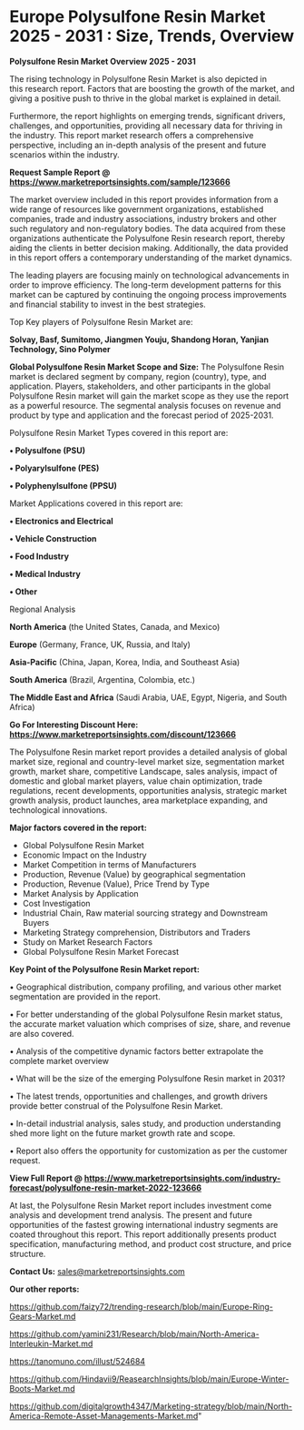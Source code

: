 # Europe Polysulfone Resin Market 2025 - 2031 : Size, Trends, Overview

<Strong> Polysulfone Resin Market Overview 2025 - 2031</strong>

The rising technology in Polysulfone Resin Market is also depicted in this research report. Factors that are boosting the growth of the market, and giving a positive push to thrive in the global market is explained in detail.

Furthermore, the report highlights on emerging trends, significant drivers, challenges, and opportunities, providing all necessary data for thriving in the industry. This report market research offers a comprehensive perspective, including an in-depth analysis of the present and future scenarios within the industry.

<strong>Request Sample Report @ <a href=https://www.marketreportsinsights.com/sample/123666>https://www.marketreportsinsights.com/sample/123666</a></strong>

The market overview included in this report provides information from a wide range of resources like government organizations, established companies, trade and industry associations, industry brokers and other such regulatory and non-regulatory bodies. The data acquired from these organizations authenticate the Polysulfone Resin research report, thereby aiding the clients in better decision making. Additionally, the data provided in this report offers a contemporary understanding of the market dynamics.

The leading players are focusing mainly on technological advancements in order to improve efficiency. The long-term development patterns for this market can be captured by continuing the ongoing process improvements and financial stability to invest in the best strategies.

Top Key players of Polysulfone Resin Market are:

<strong>Solvay, Basf, Sumitomo, Jiangmen Youju, Shandong Horan, Yanjian Technology, Sino Polymer</strong>

<strong><b>Global Polysulfone Resin Market Scope and Size:</b></strong>
The Polysulfone Resin market is declared segment by company, region (country), type, and application. Players, stakeholders, and other participants in the global Polysulfone Resin market will gain the market scope as they use the report as a powerful resource. The segmental analysis focuses on revenue and product by type and application and the forecast period of 2025-2031.

Polysulfone Resin Market Types covered in this report are:

<strong>• Polysulfone (PSU)

• Polyarylsulfone (PES)

• Polyphenylsulfone (PPSU)</strong>

Market Applications covered in this report are:

<strong>• Electronics and Electrical

• Vehicle Construction

• Food Industry

• Medical Industry

• Other</strong> 

Regional Analysis

<strong>North America</strong> (the United States, Canada, and Mexico)

<strong>Europe</strong> (Germany, France, UK, Russia, and Italy)

<strong>Asia-Pacific</strong> (China, Japan, Korea, India, and Southeast Asia)

<strong>South America</strong> (Brazil, Argentina, Colombia, etc.)

<strong>The Middle East and Africa</strong> (Saudi Arabia, UAE, Egypt, Nigeria, and South Africa)

<strong>Go For Interesting Discount Here: <a href=https://www.marketreportsinsights.com/discount/123666>https://www.marketreportsinsights.com/discount/123666</a></strong>

The Polysulfone Resin market report provides a detailed analysis of global market size, regional and country-level market size, segmentation market growth, market share, competitive Landscape, sales analysis, impact of domestic and global market players, value chain optimization, trade regulations, recent developments, opportunities analysis, strategic market growth analysis, product launches, area marketplace expanding, and technological innovations.

<strong><b>Major factors covered in the report:</b></strong>
<ul>
  <li>Global Polysulfone Resin Market </li>
  <li>Economic Impact on the Industry</li>
  <li>Market Competition in terms of Manufacturers</li>
  <li>Production, Revenue (Value) by geographical segmentation</li>
  <li>Production, Revenue (Value), Price Trend by Type</li>
  <li>Market Analysis by Application</li>
  <li>Cost Investigation</li>
  <li>Industrial Chain, Raw material sourcing strategy and Downstream Buyers</li>
  <li>Marketing Strategy comprehension, Distributors and Traders</li>
  <li>Study on Market Research Factors</li>
  <li>Global Polysulfone Resin Market Forecast</li>
</ul>

<strong><b>Key Point of the Polysulfone Resin Market report:</b></strong>

• Geographical distribution, company profiling, and various other market segmentation are provided in the report.

• For better understanding of the global Polysulfone Resin market status, the accurate market valuation which comprises of size, share, and revenue are also covered.

• Analysis of the competitive dynamic factors better extrapolate the complete market overview

• What will be the size of the emerging Polysulfone Resin market in 2031?

• The latest trends, opportunities and challenges, and growth drivers provide better construal of the Polysulfone Resin Market.

• In-detail industrial analysis, sales study, and production understanding shed more light on the future market growth rate and scope.

• Report also offers the opportunity for customization as per the customer request.

<strong><b>View Full Report @ <a href=https://www.marketreportsinsights.com/industry-forecast/polysulfone-resin-market-2022-123666>https://www.marketreportsinsights.com/industry-forecast/polysulfone-resin-market-2022-123666</a></b></strong>


At last, the Polysulfone Resin Market report includes investment come analysis and development trend analysis. The present and future opportunities of the fastest growing international industry segments are coated throughout this report. This report additionally presents product specification, manufacturing method, and product cost structure, and price structure.

<strong>Contact Us:</strong>
sales@marketreportsinsights.com

<strong>Our other reports:</strong>

<a href=https://github.com/faizy72/trending-research/blob/main/Europe-Ring-Gears-Market.md>https://github.com/faizy72/trending-research/blob/main/Europe-Ring-Gears-Market.md</a>

<a href=https://github.com/yamini231/Research/blob/main/North-America-Interleukin-Market.md>https://github.com/yamini231/Research/blob/main/North-America-Interleukin-Market.md</a>

<a href=https://tanomuno.com/illust/524684>https://tanomuno.com/illust/524684</a>

<a href=https://github.com/Hindavii9/ReasearchInsights/blob/main/Europe-Winter-Boots-Market.md>https://github.com/Hindavii9/ReasearchInsights/blob/main/Europe-Winter-Boots-Market.md</a>

<a href=https://github.com/digitalgrowth4347/Marketing-strategy/blob/main/North-America-Remote-Asset-Managements-Market.md>https://github.com/digitalgrowth4347/Marketing-strategy/blob/main/North-America-Remote-Asset-Managements-Market.md</a>"
